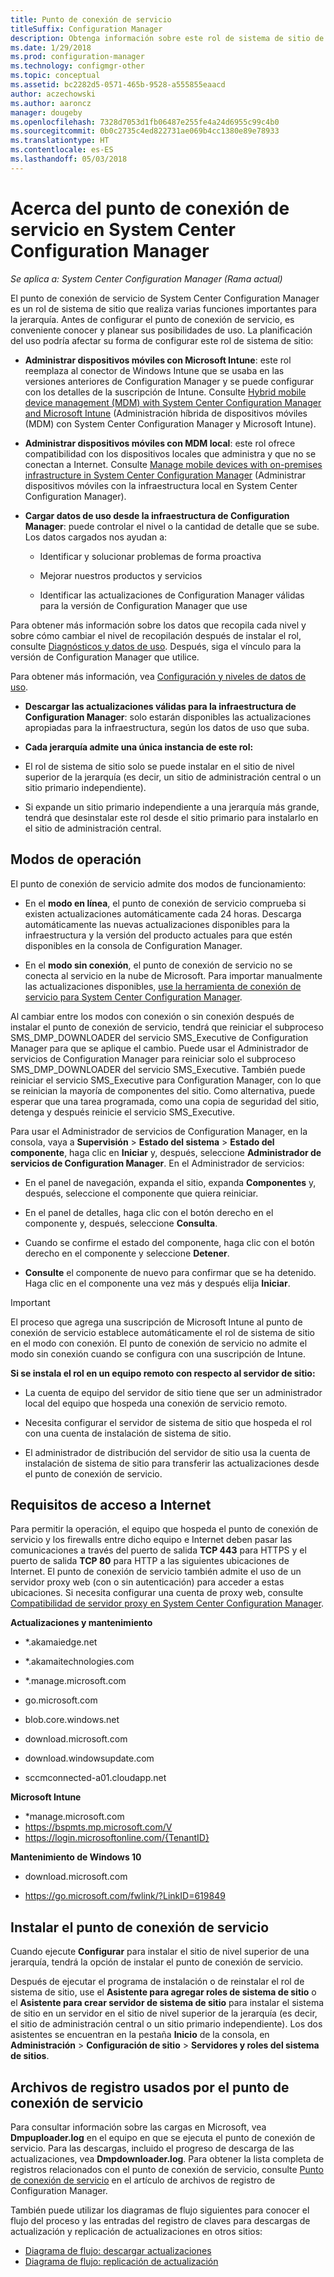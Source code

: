 ```yaml
---
title: Punto de conexión de servicio
titleSuffix: Configuration Manager
description: Obtenga información sobre este rol de sistema de sitio de Configuration Manager y comprenda y planee sus diversos usos.
ms.date: 1/29/2018
ms.prod: configuration-manager
ms.technology: configmgr-other
ms.topic: conceptual
ms.assetid: bc2282d5-0571-465b-9528-a555855eaacd
author: aczechowski
ms.author: aaroncz
manager: dougeby
ms.openlocfilehash: 7328d7053d1fb06487e255fe4a24d6955c99c4b0
ms.sourcegitcommit: 0b0c2735c4ed822731ae069b4cc1380e89e78933
ms.translationtype: HT
ms.contentlocale: es-ES
ms.lasthandoff: 05/03/2018
---
```

# <a name="about-the-service-connection-point-in-system-center-configuration-manager"></a>Acerca del punto de conexión de servicio en System Center Configuration Manager

*Se aplica a: System Center Configuration Manager (Rama actual)*

El punto de conexión de servicio de System Center Configuration Manager es un rol de sistema de sitio que realiza varias funciones importantes para la jerarquía. Antes de configurar el punto de conexión de servicio, es conveniente conocer y planear sus posibilidades de uso.  La planificación del uso podría afectar su forma de configurar este rol de sistema de sitio:  

-   **Administrar dispositivos móviles con Microsoft Intune**: este rol reemplaza al conector de Windows Intune que se usaba en las versiones anteriores de Configuration Manager y se puede configurar con los detalles de la suscripción de Intune. Consulte [Hybrid mobile device management (MDM) with System Center Configuration Manager and Microsoft Intune](../../../../mdm/understand/hybrid-mobile-device-management.md) (Administración híbrida de dispositivos móviles (MDM) con System Center Configuration Manager y Microsoft Intune).  

-   **Administrar dispositivos móviles con MDM local**: este rol ofrece compatibilidad con los dispositivos locales que administra y que no se conectan a Internet. Consulte [Manage mobile devices with on-premises infrastructure in System Center Configuration Manager](../../../../mdm/understand/manage-mobile-devices-with-on-premises-infrastructure.md) (Administrar dispositivos móviles con la infraestructura local en System Center Configuration Manager).  

-   **Cargar datos de uso desde la infraestructura de Configuration Manager**: puede controlar el nivel o la cantidad de detalle que se sube. Los datos cargados nos ayudan a:  

    -   Identificar y solucionar problemas de forma proactiva  

    -   Mejorar nuestros productos y servicios  

    -   Identificar las actualizaciones de Configuration Manager válidas para la versión de Configuration Manager que use  

  Para obtener más información sobre los datos que recopila cada nivel y sobre cómo cambiar el nivel de recopilación después de instalar el rol, consulte [Diagnósticos y datos de uso](/sccm/core/plan-design/diagnostics/diagnostics-and-usage-data). Después, siga el vínculo para la versión de Configuration Manager que utilice.  

  Para obtener más información, vea [Configuración y niveles de datos de uso](../../../../core/servers/deploy/install/setup-reference.md#bkmk_usage).  

-   **Descargar las actualizaciones válidas para la infraestructura de Configuration Manager**: solo estarán disponibles las actualizaciones apropiadas para la infraestructura, según los datos de uso que suba.  

- **Cada jerarquía admite una única instancia de este rol:**  

 -   El rol de sistema de sitio solo se puede instalar en el sitio de nivel superior de la jerarquía (es decir, un sitio de administración central o un sitio primario independiente).  

  -   Si expande un sitio primario independiente a una jerarquía más grande, tendrá que desinstalar este rol desde el sitio primario para instalarlo en el sitio de administración central.  


##  <a name="bkmk_modes"></a> Modos de operación  
 El punto de conexión de servicio admite dos modos de funcionamiento:  

-   En el **modo en línea**, el punto de conexión de servicio comprueba si existen actualizaciones automáticamente cada 24 horas. Descarga automáticamente las nuevas actualizaciones disponibles para la infraestructura y la versión del producto actuales para que estén disponibles en la consola de Configuration Manager.  

-   En el **modo sin conexión**, el punto de conexión de servicio no se conecta al servicio en la nube de Microsoft. Para importar manualmente las actualizaciones disponibles, [use la herramienta de conexión de servicio para System Center Configuration Manager](../../../../core/servers/manage/use-the-service-connection-tool.md).  

Al cambiar entre los modos con conexión o sin conexión después de instalar el punto de conexión de servicio, tendrá que reiniciar el subproceso SMS_DMP_DOWNLOADER del servicio SMS_Executive de Configuration Manager para que se aplique el cambio. Puede usar el Administrador de servicios de Configuration Manager para reiniciar solo el subproceso SMS_DMP_DOWNLOADER del servicio SMS_Executive. También puede reiniciar el servicio SMS_Executive para Configuration Manager, con lo que se reinician la mayoría de componentes del sitio. Como alternativa, puede esperar que una tarea programada, como una copia de seguridad del sitio, detenga y después reinicie el servicio SMS_Executive.  

Para usar el Administrador de servicios de Configuration Manager, en la consola, vaya a **Supervisión** > **Estado del sistema** > **Estado del componente**, haga clic en **Iniciar** y, después, seleccione **Administrador de servicios de Configuration Manager**. En el Administrador de servicios:  

-   En el panel de navegación, expanda el sitio, expanda **Componentes** y, después, seleccione el componente que quiera reiniciar.  

-   En el panel de detalles, haga clic con el botón derecho en el componente y, después, seleccione **Consulta**.  

-   Cuando se confirme el estado del componente, haga clic con el botón derecho en el componente y seleccione **Detener**.  

-   **Consulte** el componente de nuevo para confirmar que se ha detenido. Haga clic en el componente una vez más y después elija **Iniciar**.  

> [!IMPORTANT]  
>  El proceso que agrega una suscripción de Microsoft Intune al punto de conexión de servicio establece automáticamente el rol de sistema de sitio en el modo con conexión. El punto de conexión de servicio no admite el modo sin conexión cuando se configura con una suscripción de Intune.  

**Si se instala el rol en un equipo remoto con respecto al servidor de sitio:**  

-   La cuenta de equipo del servidor de sitio tiene que ser un administrador local del equipo que hospeda una conexión de servicio remoto.

-   Necesita configurar el servidor de sistema de sitio que hospeda el rol con una cuenta de instalación de sistema de sitio.  

-   El administrador de distribución del servidor de sitio usa la cuenta de instalación de sistema de sitio para transferir las actualizaciones desde el punto de conexión de servicio.

##  <a name="bkmk_urls"></a> Requisitos de acceso a Internet  
Para permitir la operación, el equipo que hospeda el punto de conexión de servicio y los firewalls entre dicho equipo e Internet deben pasar las comunicaciones a través del puerto de salida **TCP 443** para HTTPS y el puerto de salida **TCP 80** para HTTP a las siguientes ubicaciones de Internet. El punto de conexión de servicio también admite el uso de un servidor proxy web (con o sin autenticación) para acceder a estas ubicaciones.  Si necesita configurar una cuenta de proxy web, consulte [Compatibilidad de servidor proxy en System Center Configuration Manager](/sccm/core/plan-design/network/proxy-server-support).

**Actualizaciones y mantenimiento**  

-   *.akamaiedge.net  

-   *.akamaitechnologies.com 

-   *.manage.microsoft.com

-   go.microsoft.com

-   blob.core.windows.net  

-   download.microsoft.com  

-   download.windowsupdate.com

-   sccmconnected-a01.cloudapp.net  

**Microsoft Intune**  

-   *manage.microsoft.com  
-   https://bspmts.mp.microsoft.com/V
-   https://login.microsoftonline.com/{TenantID}


**Mantenimiento de Windows 10**  

-   download.microsoft.com  

-   https://go.microsoft.com/fwlink/?LinkID=619849  

## <a name="install-the-service-connection-point"></a>Instalar el punto de conexión de servicio
Cuando ejecute **Configurar** para instalar el sitio de nivel superior de una jerarquía, tendrá la opción de instalar el punto de conexión de servicio.

Después de ejecutar el programa de instalación o de reinstalar el rol de sistema de sitio, use el **Asistente para agregar roles de sistema de sitio** o el **Asistente para crear servidor de sistema de sitio** para instalar el sistema de sitio en un servidor en el sitio de nivel superior de la jerarquía (es decir, el sitio de administración central o un sitio primario independiente). Los dos asistentes se encuentran en la pestaña **Inicio** de la consola, en **Administración** > **Configuración de sitio** > **Servidores y roles del sistema de sitios**.

## <a name="log-files-used-by-the-service-connection-point"></a>Archivos de registro usados por el punto de conexión de servicio
Para consultar información sobre las cargas en Microsoft, vea **Dmpuploader.log** en el equipo en que se ejecuta el punto de conexión de servicio.  Para las descargas, incluido el progreso de descarga de las actualizaciones, vea **Dmpdownloader.log**. Para obtener la lista completa de registros relacionados con el punto de conexión de servicio, consulte [Punto de conexión de servicio](/sccm/core/plan-design/hierarchy/log-files#BKMK_WITLog) en el artículo de archivos de registro de Configuration Manager.

También puede utilizar los diagramas de flujo siguientes para conocer el flujo del proceso y las entradas del registro de claves para descargas de actualización y replicación de actualizaciones en otros sitios:
 - [Diagrama de flujo: descargar actualizaciones](/sccm/core/servers/manage/download-updates-flowchart)
 - [Diagrama de flujo: replicación de actualización](/sccm/core/servers/manage/update-replication-flowchart)
